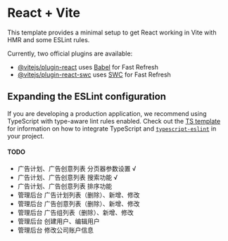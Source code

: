 # React + Vite

This template provides a minimal setup to get React working in Vite with HMR and some ESLint rules.

Currently, two official plugins are available:

- [@vitejs/plugin-react](https://github.com/vitejs/vite-plugin-react/blob/main/packages/plugin-react) uses [Babel](https://babeljs.io/) for Fast Refresh
- [@vitejs/plugin-react-swc](https://github.com/vitejs/vite-plugin-react/blob/main/packages/plugin-react-swc) uses [SWC](https://swc.rs/) for Fast Refresh

## Expanding the ESLint configuration

If you are developing a production application, we recommend using TypeScript with type-aware lint rules enabled. Check out the [TS template](https://github.com/vitejs/vite/tree/main/packages/create-vite/template-react-ts) for information on how to integrate TypeScript and [`typescript-eslint`](https://typescript-eslint.io) in your project.

#### TODO

- 广告计划、广告创意列表 分页器参数设置 √
- 广告计划、广告创意列表 搜索功能 √
- 广告计划、广告创意列表 排序功能
- 管理后台 广告计划列表（删除）、新增、修改
- 管理后台 广告创意列表（删除）、新增、修改
- 管理后台 广告组列表（删除）、新增、修改
- 管理后台 创建用户、编辑用户
- 管理后台 修改公司账户信息